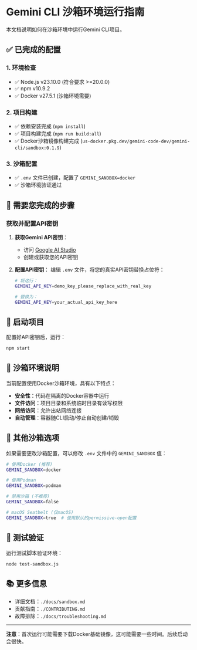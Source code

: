 # Gemini CLI 沙箱环境运行指南

本文档说明如何在沙箱环境中运行Gemini CLI项目。

## ✅ 已完成的配置

### 1. 环境检查
- ✅ Node.js v23.10.0 (符合要求 >=20.0.0)
- ✅ npm v10.9.2
- ✅ Docker v27.5.1 (沙箱环境需要)

### 2. 项目构建
- ✅ 依赖安装完成 (`npm install`)
- ✅ 项目构建完成 (`npm run build:all`)
- ✅ Docker沙箱镜像构建完成 (`us-docker.pkg.dev/gemini-code-dev/gemini-cli/sandbox:0.1.9`)

### 3. 沙箱配置
- ✅ `.env` 文件已创建，配置了 `GEMINI_SANDBOX=docker`
- ✅ 沙箱环境验证通过

## 🔑 需要您完成的步骤

### 获取并配置API密钥

1. **获取Gemini API密钥**：
   - 访问 [Google AI Studio](https://aistudio.google.com/apikey)
   - 创建或获取您的API密钥

2. **配置API密钥**：
   编辑 `.env` 文件，将您的真实API密钥替换占位符：
   ```bash
   # 将这行：
   GEMINI_API_KEY=demo_key_please_replace_with_real_key
   
   # 替换为：
   GEMINI_API_KEY=your_actual_api_key_here
   ```

## 🚀 启动项目

配置好API密钥后，运行：

```bash
npm start
```

## 🐳 沙箱环境说明

当前配置使用Docker沙箱环境，具有以下特点：

- **安全性**：代码在隔离的Docker容器中运行
- **文件访问**：项目目录和系统临时目录有读写权限
- **网络访问**：允许出站网络连接
- **自动管理**：容器随CLI启动/停止自动创建/销毁

## 🔧 其他沙箱选项

如果需要更改沙箱配置，可以修改 `.env` 文件中的 `GEMINI_SANDBOX` 值：

```bash
# 使用Docker (推荐)
GEMINI_SANDBOX=docker

# 使用Podman
GEMINI_SANDBOX=podman

# 禁用沙箱 (不推荐)
GEMINI_SANDBOX=false

# macOS Seatbelt (仅macOS)
GEMINI_SANDBOX=true  # 使用默认的permissive-open配置
```

## 🧪 测试验证

运行测试脚本验证环境：

```bash
node test-sandbox.js
```

## 📚 更多信息

- 详细文档：`./docs/sandbox.md`
- 贡献指南：`./CONTRIBUTING.md`
- 故障排除：`./docs/troubleshooting.md`

---

**注意**：首次运行可能需要下载Docker基础镜像，这可能需要一些时间。后续启动会很快。
